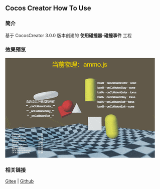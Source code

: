 ## Cocos Creator How To Use

### 简介

基于 CocosCreator 3.0.0 版本创建的 **使用碰撞器-碰撞事件** 工程

### 效果预览
![image](../../gif/202203/2022030436.gif)

### 相关链接
[Gitee](https://gitee.com/mirrors_cocos-creator/example-3d/blob/master/physics-3d/assets/cases/scenes) | [Github](https://github.com/cocos-creator/example-3d/blob/master/physics-3d/assets/cases/scenes)